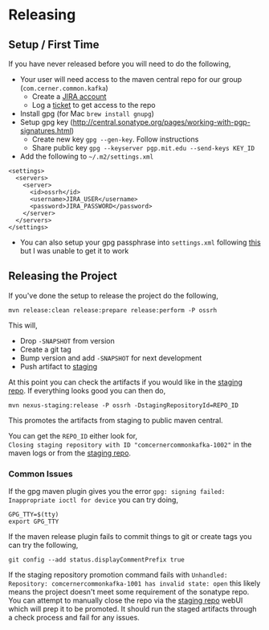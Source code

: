 Releasing
=========

Setup / First Time
------------------

If you have never released before you will need to do the following,

 * Your user will need access to the maven central repo for our group (`com.cerner.common.kafka`)
   * Create a [JIRA account](https://issues.sonatype.org/secure/Signup!default.jspa)
   * Log a [ticket](https://issues.sonatype.org/) to get access to the repo
 * Install gpg (for Mac `brew install gnupg`)
 * Setup gpg key (http://central.sonatype.org/pages/working-with-pgp-signatures.html)
   * Create new key `gpg --gen-key`. Follow instructions
   * Share public key `gpg --keyserver pgp.mit.edu --send-keys KEY_ID`
 * Add the following to `~/.m2/settings.xml`

```
<settings>
  <servers>
    <server>
      <id>ossrh</id>
      <username>JIRA_USER</username>
      <password>JIRA_PASSWORD</password>
    </server>
  </servers>
</settings>
```

 * You can also setup your gpg passphrase into `settings.xml` following [this](http://central.sonatype.org/pages/apache-maven.html#gpg-signed-components) but I was unable to get it to work

Releasing the Project
---------------------

If you've done the setup to release the project do the following,

`mvn release:clean release:prepare release:perform -P ossrh`

This will,

 * Drop `-SNAPSHOT` from version
 * Create a git tag
 * Bump version and add `-SNAPSHOT` for next development
 * Push artifact to [staging](https://oss.sonatype.org)

At this point you can check the artifacts if you would like in the 
[staging repo](https://oss.sonatype.org). If everything looks good you can then do,

`mvn nexus-staging:release -P ossrh -DstagingRepositoryId=REPO_ID`

This promotes the artifacts from staging to public maven central.

You can get the `REPO_ID` either look for,  
`Closing staging repository with ID "comcernercommonkafka-1002"` 
in the maven logs or from the [staging repo](https://oss.sonatype.org). 

### Common Issues

If the gpg maven plugin gives you the error `gpg: signing failed: Inappropriate ioctl for device` 
you can try doing,

```
GPG_TTY=$(tty)
export GPG_TTY
```

If the maven release plugin fails to commit things to git or create tags you can try 
the following,

`git config --add status.displayCommentPrefix true`

If the staging repository promotion command fails with 
`Unhandled: Repository: comcernercommonkafka-1001 has invalid state: open` 
this likely means the project doesn't meet some requirement of the sonatype 
repo. You can attempt to manually close the repo via the 
[staging repo](https://oss.sonatype.org) webUI which will prep it to be 
promoted. It should run the staged artifacts through a check process and 
fail for any issues. 